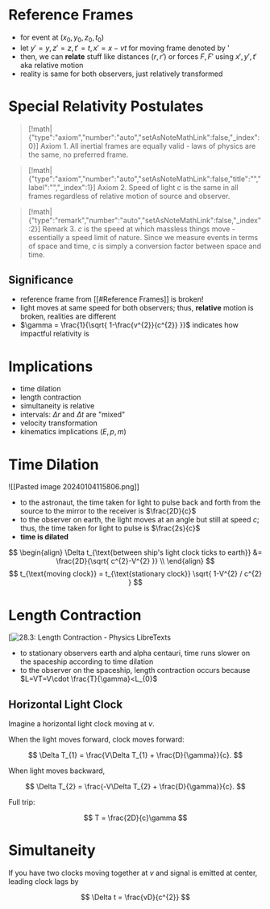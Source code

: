# Reference Frames

- for event at $(x_{0},y_{0},z_{0},t_{0})$
- let $y'=y, z'=z, t'=t, x'=x-vt$ for moving frame denoted by '
- then, we can **relate** stuff like distances ($r,r'$) or forces $F, F'$ using $x',y',t'$ aka relative motion
- reality is same for both observers, just relatively transformed

# Special Relativity Postulates

> [!math|{"type":"axiom","number":"auto","setAsNoteMathLink":false,"_index":0}] Axiom 1.
> All inertial frames are equally valid - laws of physics are the same, no preferred frame.

> [!math|{"type":"axiom","number":"auto","setAsNoteMathLink":false,"title":"","label":"","_index":1}] Axiom 2.
> Speed of light $c$ is the same in all frames regardless of relative motion of source and observer.

> [!math|{"type":"remark","number":"auto","setAsNoteMathLink":false,"_index":2}] Remark 3.
> $c$ is the speed at which massless things move - essentially a speed limit of nature. Since we measure events in terms of space and time, $c$ is simply a conversion factor between space and time.

## Significance

- reference frame from [[#Reference Frames]] is broken!
- light moves at same speed for both observers; thus, **relative** motion is broken, realities are different
- $\gamma = \frac{1}{\sqrt{ 1-\frac{v^{2}}{c^{2}} }}$ indicates how impactful relativity is

# Implications

- time dilation
- length contraction
- simultaneity is relative
- intervals: $\Delta r$ and $\Delta t$ are "mixed"
- velocity transformation
- kinematics implications ($E,p,m$)

# Time Dilation

![[Pasted image 20240104115806.png]]

- to the astronaut, the time taken for light to pulse back and forth from the source to the mirror to the receiver is $\frac{2D}{c}$
- to the observer on earth, the light moves at an angle but still at speed $c$; thus, the time taken for light to pulse is $\frac{2s}{c}$
- **time is dilated**

$$
\begin{align}
\Delta t_{\text{between ship's light clock ticks to earth}} &= \frac{2D}{\sqrt{ c^{2}-V^{2} }} \\
\end{align}
$$
$$
t_{\text{moving clock}} = t_{\text{stationary clock}} \sqrt{ 1-V^{2} / c^{2} }
$$

# Length Contraction

[![28.3: Length Contraction - Physics LibreTexts](https://phys.libretexts.org/@api/deki/files/3414/Figure_29_03_03a.jpg?revision=1&size=bestfit&width=666&height=436)

- to stationary observers earth and alpha centauri, time runs slower on the spaceship according to time dilation
- to the observer on the spaceship, length contraction occurs because $L=VT=V\cdot \frac{T}{\gamma}<L_{0}$

## Horizontal Light Clock

Imagine a horizontal light clock moving at $v$.

When the light moves forward, clock moves forward:

$$
\Delta T_{1} = \frac{V\Delta T_{1} + \frac{D}{\gamma}}{c}.
$$

When light moves backward, 

$$
\Delta T_{2} = \frac{-V\Delta T_{2} + \frac{D}{\gamma}}{c}.
$$

Full trip:

$$
T = \frac{2D}{c}\gamma
$$

# Simultaneity

If you have two clocks moving together at $v$ and signal is emitted at center, leading clock lags by

$$
\Delta t = \frac{vD}{c^{2}}
$$

